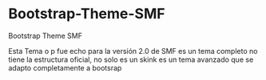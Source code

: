 # Bootstrap-Theme-SMF
Bootstrap Theme SMF

Esta Tema o p fue echo para la versión 2.0 de SMF es un tema  completo no tiene la estructura oficial, no solo es un skink es un tema  avanzado que se adapto completamente a bootsrap
